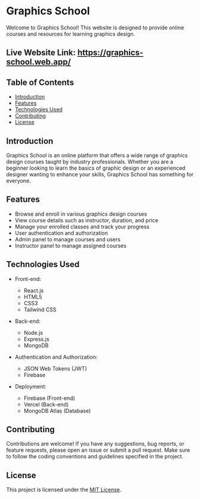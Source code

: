 # Graphics School

Welcome to Graphics School! This website is designed to provide online courses and resources for learning graphics design.

## Live Website Link: https://graphics-school.web.app/

## Table of Contents

- [Introduction](#introduction)
- [Features](#features)
- [Technologies Used](#technologies-used)
- [Contributing](#contributing)
- [License](#license)

## Introduction

Graphics School is an online platform that offers a wide range of graphics design courses taught by industry professionals. Whether you are a beginner looking to learn the basics of graphic design or an experienced designer wanting to enhance your skills, Graphics School has something for everyone.

## Features

- Browse and enroll in various graphics design courses
- View course details such as instructor, duration, and price
- Manage your enrolled classes and track your progress
- User authentication and authorization
- Admin panel to manage courses and users
- Instructor panel to manage assigned courses

## Technologies Used

- Front-end:
  - React.js
  - HTML5
  - CSS3
  - Tailwind CSS

- Back-end:
  - Node.js
  - Express.js
  - MongoDB

- Authentication and Authorization:
  - JSON Web Tokens (JWT)
  - Firebase 

- Deployment:
  - Firebase (Front-end)
  - Vercel (Back-end)
  - MongoDB Atlas (Database)


## Contributing

Contributions are welcome! If you have any suggestions, bug reports, or feature requests, please open an issue or submit a pull request. Make sure to follow the coding conventions and guidelines specified in the project.

## License

This project is licensed under the [MIT License](LICENSE).
